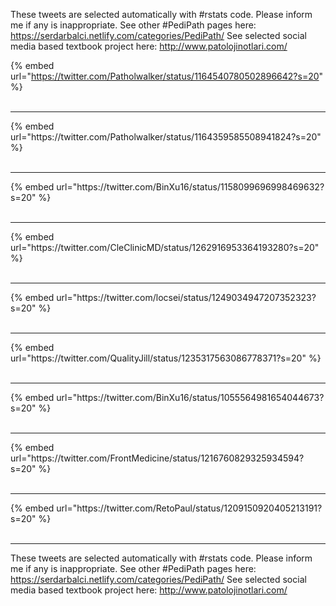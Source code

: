 

These tweets are selected automatically with #rstats code. Please inform me if any is inappropriate.
See other #PediPath pages here: https://serdarbalci.netlify.com/categories/PediPath/ 
See selected social media based textbook project here: http://www.patolojinotlari.com/

{% embed url="https://twitter.com/Patholwalker/status/1164540780502896642?s=20" %}<br>
<br>
<hr>
{% embed url="https://twitter.com/Patholwalker/status/1164359585508941824?s=20" %}<br>
<br>
<hr>
{% embed url="https://twitter.com/BinXu16/status/1158099696998469632?s=20" %}<br>
<br>
<hr>
{% embed url="https://twitter.com/CleClinicMD/status/1262916953364193280?s=20" %}<br>
<br>
<hr>
{% embed url="https://twitter.com/locsei/status/1249034947207352323?s=20" %}<br>
<br>
<hr>
{% embed url="https://twitter.com/QualityJill/status/1235317563086778371?s=20" %}<br>
<br>
<hr>
{% embed url="https://twitter.com/BinXu16/status/1055564981654044673?s=20" %}<br>
<br>
<hr>
{% embed url="https://twitter.com/FrontMedicine/status/1216760829325934594?s=20" %}<br>
<br>
<hr>
{% embed url="https://twitter.com/RetoPaul/status/1209150920405213191?s=20" %}<br>
<br>
<hr>


These tweets are selected automatically with #rstats code. Please inform me if any is inappropriate.
See other #PediPath pages here: https://serdarbalci.netlify.com/categories/PediPath/ 
See selected social media based textbook project here: http://www.patolojinotlari.com/
